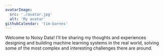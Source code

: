 ```yaml
---
avatarImage:
  src: './avatar.jpg'
  alt: 'My avatar'
githubCalendar: 'tim-barnes'
---
```


Welcome to Noisy Data!  I'll be sharing my thoughts and experiences designing and building machine learning systems in the real world, solving some of the most complex and interesting challenges there are around.

